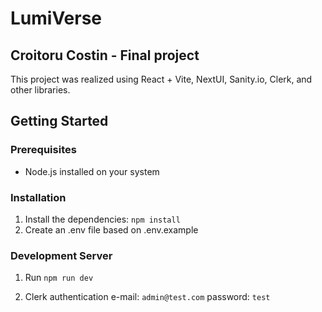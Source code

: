 # LumiVerse

## Croitoru Costin - Final project

This project was realized using React + Vite, NextUI, Sanity.io, Clerk, and other libraries.

## Getting Started

### Prerequisites

- Node.js installed on your system

### Installation

1. Install the dependencies: `npm install`
2. Create an .env file based on .env.example

### Development Server

1. Run `npm run dev`

2. Clerk authentication e-mail: `admin@test.com`
   password: `test`
